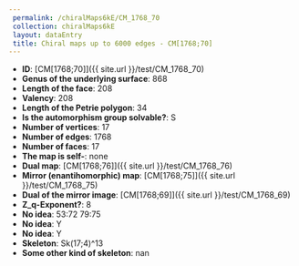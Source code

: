```yaml
--- 
 permalink: /chiralMaps6kE/CM_1768_70 
 collection: chiralMaps6kE
 layout: dataEntry
 title: Chiral maps up to 6000 edges - CM[1768;70]
---
```


- **ID**: [CM[1768;70]]({{ site.url }}/test/CM_1768_70)
- **Genus of the underlying surface**: 868
- **Length of the face**: 208
- **Valency**: 208
- **Length of the Petrie polygon**: 34
- **Is the automorphism group solvable?**: S
- **Number of vertices**: 17
- **Number of edges**: 1768
- **Number of faces**: 17
- **The map is self-**: none
- **Dual map**: [CM[1768;76]]({{ site.url }}/test/CM_1768_76)
- **Mirror (enantihomorphic) map**: [CM[1768;75]]({{ site.url }}/test/CM_1768_75)
- **Dual of the mirror image**: [CM[1768;69]]({{ site.url }}/test/CM_1768_69)
- **Z_q-Exponent?**: 8
- **No idea**:  53:72 79:75
- **No idea**: Y
- **No idea**: Y
- **Skeleton**: Sk(17;4)^13
- **Some other kind of skeleton**: nan
